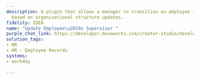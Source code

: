 ```yaml
---
description: A plugin that allows a manager to transition an employee to a new manager
  based on organizational structure updates.
fidelity: IDEA
name: "Update Employee\u2019s Supervisor "
purple_chat_link: https://developer.moveworks.com/creator-studio/developer-tools/purple-chat?purple_chat_v1=%7B%22messages%22%3A%5B%7B%22from%22%3A%22USER%22%2C%22text%22%3A%22I+need+to+update+who+Ella+will+be+reporting+to.%22%7D%2C%7B%22from%22%3A%22ANNOTATION%22%2C%22text%22%3A%22%3Cp%3E%E2%9C%85+Working+on+%3Cb%3EUpdate+Who+Ella+Reports+To%3C%2Fb%3E%3Cbr%3E%E2%8F%B3+Calling+Plugin+%3Cb%3EUpdate+Employee%27s+Supervisor%3C%2Fb%3E%3C%2Fp%3E%22%7D%2C%7B%22from%22%3A%22BOT%22%2C%22text%22%3A%22Understood.+Who+will+Ella+be+reporting+to+now%3F%22%7D%2C%7B%22from%22%3A%22USER%22%2C%22text%22%3A%22John%22%7D%2C%7B%22from%22%3A%22ANNOTATION%22%2C%22text%22%3A%22%3Cp%3E%E2%8F%B3+Searching+for+%3Cb%3EJohn%3C%2Fb%3E+in+the+directory%3Cbr%3E%3C%2Fp%3E%22%7D%2C%7B%22from%22%3A%22BOT%22%2C%22text%22%3A%22%3Cp%3EWe+have+multiple+Johns+in+the+directory.+Could+you+specify+which+one%3F%3Cbr%3E%3C%2Fp%3E%22%2C%22cards%22%3A%5B%7B%22title%22%3A%22%3Cp%3ESelect+the+correct+John%3Cbr%3E%3C%2Fp%3E%22%2C%22buttons%22%3A%5B%7B%22style%22%3A%22PRIMARY%22%2C%22text%22%3A%22John+Johnson+-+Sales+Department%22%7D%2C%7B%22text%22%3A%22John+Smith+-+HR+Department%22%7D%2C%7B%22text%22%3A%22John+Doe+-+IT+Department%22%7D%2C%7B%22text%22%3A%22None+of+these%22%7D%5D%7D%5D%7D%2C%7B%22from%22%3A%22USER%22%2C%22text%22%3A%22John+Johnson+-+Sales+Department%22%7D%2C%7B%22from%22%3A%22BOT%22%2C%22text%22%3A%22%3Cp%3EGot+it.+Before+we+proceed%2C+please+confirm%3A%3Cbr%3E%3C%2Fp%3E%22%2C%22cards%22%3A%5B%7B%22title%22%3A%22%3Cp%3EPlease+confirm+the+reporting+change%3Cbr%3E%3C%2Fp%3E%22%2C%22text%22%3A%22%3Cp%3E%3Cb%3EEmployee+to+Update%3A+%3C%2Fb%3EElla%3Cbr%3E%3Cb%3ENew+Supervisor%3A+%3C%2Fb%3EJohn+Johnson+-+Sales+Department%3Cbr%3E%3C%2Fp%3E%22%2C%22buttons%22%3A%5B%7B%22style%22%3A%22PRIMARY%22%2C%22text%22%3A%22Confirm+Change%22%7D%2C%7B%22text%22%3A%22Edit+Details%22%7D%2C%7B%22text%22%3A%22Cancel%22%7D%5D%7D%5D%7D%5D%2C%22settings%22%3A%7B%22colorStyle%22%3A%22LIGHT%22%2C%22startTime%22%3A%2211%3A43%2BAM%22%2C%22defaultPerson%22%3A%22GWEN%22%2C%22editable%22%3Atrue%2C%22botName%22%3A%22%22%2C%22botImageUrl%22%3A%22%22%7D%7D
solution_tags:
- HR
- HR - Employee Records
systems:
- workday

---
```

